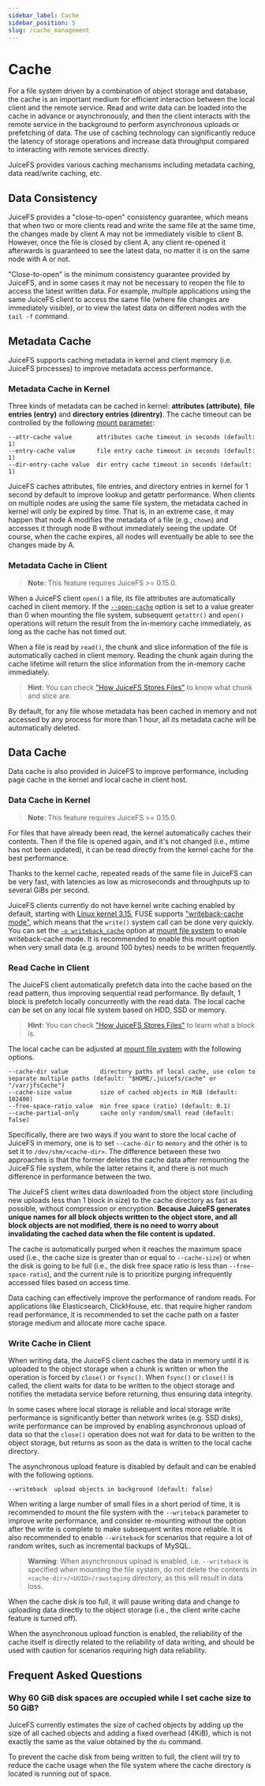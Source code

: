 ```yaml
---
sidebar_label: Cache
sidebar_position: 5
slug: /cache_management
---
```

# Cache

For a file system driven by a combination of object storage and database, the cache is an important medium for efficient interaction between the local client and the remote service. Read and write data can be loaded into the cache in advance or asynchronously, and then the client interacts with the remote service in the background to perform asynchronous uploads or prefetching of data. The use of caching technology can significantly reduce the latency of storage operations and increase data throughput compared to interacting with remote services directly.

JuiceFS provides various caching mechanisms including metadata caching, data read/write caching, etc.

## Data Consistency

JuiceFS provides a "close-to-open" consistency guarantee, which means that when two or more clients read and write the same file at the same time, the changes made by client A may not be immediately visible to client B. However, once the file is closed by client A, any client re-opened it afterwards is guaranteed to see the latest data, no matter it is on the same node with A or not.

"Close-to-open" is the minimum consistency guarantee provided by JuiceFS, and in some cases it may not be necessary to reopen the file to access the latest written data. For example, multiple applications using the same JuiceFS client to access the same file (where file changes are immediately visible), or to view the latest data on different nodes with the `tail -f` command.

## Metadata Cache

JuiceFS supports caching metadata in kernel and client memory (i.e. JuiceFS processes) to improve metadata access performance.

### Metadata Cache in Kernel

Three kinds of metadata can be cached in kernel: **attributes (attribute)**, **file entries (entry)** and **directory entries (direntry)**. The cache timeout can be controlled by the following [mount parameter](../reference/command_reference.md#juicefs-mount):

```
--attr-cache value       attributes cache timeout in seconds (default: 1)
--entry-cache value      file entry cache timeout in seconds (default: 1)
--dir-entry-cache value  dir entry cache timeout in seconds (default: 1)
```

JuiceFS caches attributes, file entries, and directory entries in kernel for 1 second by default to improve lookup and getattr performance. When clients on multiple nodes are using the same file system, the metadata cached in kernel will only be expired by time. That is, in an extreme case, it may happen that node A modifies the metadata of a file (e.g., `chown`) and accesses it through node B without immediately seeing the update. Of course, when the cache expires, all nodes will eventually be able to see the changes made by A.

### Metadata Cache in Client

> **Note**: This feature requires JuiceFS >= 0.15.0.

When a JuiceFS client `open()` a file, its file attributes are automatically cached in client memory. If the [`--open-cache`](../reference/command_reference.md#juicefs-mount) option is set to a value greater than 0 when mounting the file system, subsequent `getattr()` and `open()` operations will return the result from the in-memory cache immediately, as long as the cache has not timed out.

When a file is read by `read()`, the chunk and slice information of the file is automatically cached in client memory. Reading the chunk again during the cache lifetime will return the slice information from the in-memory cache immediately.

> **Hint**: You can check ["How JuiceFS Stores Files"](../reference/how_juicefs_store_files.md) to know what chunk and slice are.

By default, for any file whose metadata has been cached in memory and not accessed by any process for more than 1 hour, all its metadata cache will be automatically deleted.

## Data Cache

Data cache is also provided in JuiceFS to improve performance, including page cache in the kernel and local cache in client host.

### Data Cache in Kernel

> **Note**: This feature requires JuiceFS >= 0.15.0.

For files that have already been read, the kernel automatically caches their contents. Then if the file is opened again, and it's not changed (i.e., mtime has not been updated), it can be read directly from the kernel cache for the best performance.

Thanks to the kernel cache, repeated reads of the same file in JuiceFS can be very fast, with latencies as low as microseconds and throughputs up to several GiBs per second.

JuiceFS clients currently do not have kernel write caching enabled by default, starting with [Linux kernel 3.15](https://github.com/torvalds/linux/commit/4d99ff8f12e), FUSE supports ["writeback-cache mode"]( https://www.kernel.org/doc/Documentation/filesystems/fuse-io.txt), which means that the `write()` system call can be done very quickly. You can set the [`-o writeback_cache`](../reference/fuse_mount_options.md#writeback_cache) option at [mount file system](../reference/command_reference.md#juicefs-mount) to enable writeback-cache mode. It is recommended to enable this mount option when very small data (e.g. around 100 bytes) needs to be written frequently.

### Read Cache in Client

The JuiceFS client automatically prefetch data into the cache based on the read pattern, thus improving sequential read performance. By default, 1 block is prefetch locally concurrently with the read data. The local cache can be set on any local file system based on HDD, SSD or memory.

> **Hint**: You can check ["How JuiceFS Stores Files"](../reference/how_juicefs_store_files.md) to learn what a block is.

The local cache can be adjusted at [mount file system](../reference/command_reference.md#juicefs-mount) with the following options.

```
--cache-dir value         directory paths of local cache, use colon to separate multiple paths (default: "$HOME/.juicefs/cache" or "/var/jfsCache")
--cache-size value        size of cached objects in MiB (default: 102400)
--free-space-ratio value  min free space (ratio) (default: 0.1)
--cache-partial-only      cache only random/small read (default: false)
```

Specifically, there are two ways if you want to store the local cache of JuiceFS in memory, one is to set `--cache-dir` to `memory` and the other is to set it to `/dev/shm/<cache-dir>`. The difference between these two approaches is that the former deletes the cache data after remounting the JuiceFS file system, while the latter retains it, and there is not much difference in performance between the two.

The JuiceFS client writes data downloaded from the object store (including new uploads less than 1 block in size) to the cache directory as fast as possible, without compression or encryption. **Because JuiceFS generates unique names for all block objects written to the object store, and all block objects are not modified, there is no need to worry about invalidating the cached data when the file content is updated.**

The cache is automatically purged when it reaches the maximum space used (i.e., the cache size is greater than or equal to `--cache-size`) or when the disk is going to be full (i.e., the disk free space ratio is less than `--free-space-ratio`), and the current rule is to prioritize purging infrequently accessed files based on access time.

Data caching can effectively improve the performance of random reads. For applications like Elasticsearch, ClickHouse, etc. that require higher random read performance, it is recommended to set the cache path on a faster storage medium and allocate more cache space.

### Write Cache in Client

When writing data, the JuiceFS client caches the data in memory until it is uploaded to the object storage when a chunk is written or when the operation is forced by `close()` or `fsync()`. When `fsync()` or `close()` is called, the client waits for data to be written to the object storage and notifies the metadata service before returning, thus ensuring data integrity.

In some cases where local storage is reliable and local storage write performance is significantly better than network writes (e.g. SSD disks), write performance can be improved by enabling asynchronous upload of data so that the `close()` operation does not wait for data to be written to the object storage, but returns as soon as the data is written to the local cache directory.

The asynchronous upload feature is disabled by default and can be enabled with the following options.

```
--writeback  upload objects in background (default: false)
```

When writing a large number of small files in a short period of time, it is recommended to mount the file system with the `--writeback` parameter to improve write performance, and consider re-mounting without the option after the write is complete to make subsequent writes more reliable. It is also recommended to enable `--writeback` for scenarios that require a lot of random writes, such as incremental backups of MySQL.

> **Warning**: When asynchronous upload is enabled, i.e. `--writeback` is specified when mounting the file system, do not delete the contents in `<cache-dir>/<UUID>/rawstaging` directory, as this will result in data loss.

When the cache disk is too full, it will pause writing data and change to uploading data directly to the object storage (i.e., the client write cache feature is turned off).

When the asynchronous upload function is enabled, the reliability of the cache itself is directly related to the reliability of data writing, and should be used with caution for scenarios requiring high data reliability.

## Frequent Asked Questions

### Why 60 GiB disk spaces are occupied while I set cache size to 50 GiB?

JuiceFS currently estimates the size of cached objects by adding up the size of all cached objects and adding a fixed overhead (4KiB), which is not exactly the same as the value obtained by the `du` command.

To prevent the cache disk from being written to full, the client will try to reduce the cache usage when the file system where the cache directory is located is running out of space.
